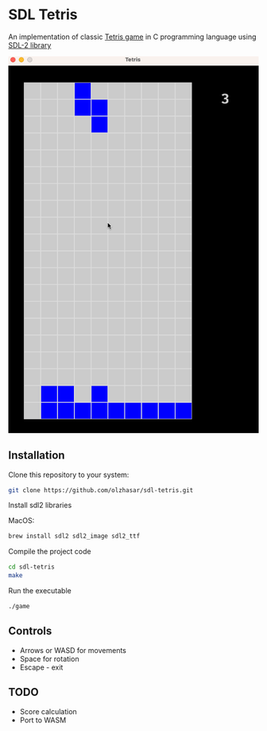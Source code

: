 # SDL Tetris

An implementation of classic [Tetris game](https://en.wikipedia.org/wiki/Tetris) in C programming language using [SDL-2 library](https://www.libsdl.org/)

![Preview](preview.gif)

## Installation

Clone this repository to your system:

```sh
git clone https://github.com/olzhasar/sdl-tetris.git
```

Install sdl2 libraries

MacOS:

```sh
brew install sdl2 sdl2_image sdl2_ttf
```

Compile the project code

```sh
cd sdl-tetris
make
```

Run the executable

```sh
./game
```

## Controls

- Arrows or WASD for movements
- Space for rotation
- Escape - exit

## TODO

- Score calculation
- Port to WASM
